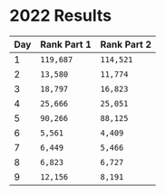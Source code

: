 # 2022 Results

| Day | Rank Part 1 | Rank Part 2 |
| --- | ----------- | ----------- |
| 1   | `119,687`   | `114,521`   |
| 2   | `13,580`    | `11,774`    |
| 3   | `18,797`    | `16,823`    |
| 4   | `25,666`    | `25,051`    |
| 5   | `90,266`    | `88,125`    |
| 6   | `5,561`     | `4,409`     |
| 7   | `6,449`     | `5,466`     |
| 8   | `6,823`     | `6,727`     |
| 9   | `12,156`    | `8,191`     |
